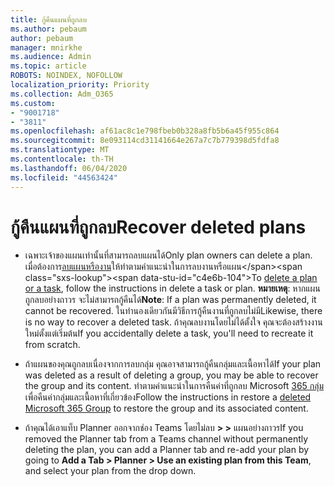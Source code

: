 ```yaml
---
title: กู้คืนแผนที่ถูกลบ
ms.author: pebaum
author: pebaum
manager: mnirkhe
ms.audience: Admin
ms.topic: article
ROBOTS: NOINDEX, NOFOLLOW
localization_priority: Priority
ms.collection: Adm_O365
ms.custom:
- "9001718"
- "3811"
ms.openlocfilehash: af61ac8c1e798fbeb0b328a8fb5b6a45f955c864
ms.sourcegitcommit: 8e093114cd31141664e267a7c7b779398d5fdfa8
ms.translationtype: MT
ms.contentlocale: th-TH
ms.lasthandoff: 06/04/2020
ms.locfileid: "44563424"
---
```

# <a name="recover-deleted-plans"></a><span data-ttu-id="c4e6b-102">กู้คืนแผนที่ถูกลบ</span><span class="sxs-lookup"><span data-stu-id="c4e6b-102">Recover deleted plans</span></span>

- <span data-ttu-id="c4e6b-103">เฉพาะเจ้าของแผนเท่านั้นที่สามารถลบแผนได้</span><span class="sxs-lookup"><span data-stu-id="c4e6b-103">Only plan owners can delete a plan.</span></span> <span data-ttu-id="c4e6b-104">เมื่อต้องการ[ลบแผนหรืองาน](https://support.microsoft.com/office/39e10e78-13f0-446d-94cd-9e562648497a.)ให้ทําตามคําแนะนําในการลบงานหรือแผน</span><span class="sxs-lookup"><span data-stu-id="c4e6b-104">To [delete a plan or a task](https://support.microsoft.com/office/39e10e78-13f0-446d-94cd-9e562648497a.), follow the instructions in delete a task or plan.</span></span>  <span data-ttu-id="c4e6b-105">**หมายเหตุ**: หากแผนถูกลบอย่างถาวร จะไม่สามารถกู้คืนได้</span><span class="sxs-lookup"><span data-stu-id="c4e6b-105">**Note**: If a plan was permanently deleted, it cannot be recovered.</span></span> <span data-ttu-id="c4e6b-106">ในทํานองเดียวกันมีวิธีการกู้คืนงานที่ถูกลบไม่มี</span><span class="sxs-lookup"><span data-stu-id="c4e6b-106">Likewise, there is no way to recover a deleted task.</span></span> <span data-ttu-id="c4e6b-107">ถ้าคุณลบงานโดยไม่ได้ตั้งใจ คุณจะต้องสร้างงานใหม่ตั้งแต่เริ่มต้น</span><span class="sxs-lookup"><span data-stu-id="c4e6b-107">If you accidentally delete a task, you'll need to recreate it from scratch.</span></span>

- <span data-ttu-id="c4e6b-108">ถ้าแผนของคุณถูกลบเนื่องจากการลบกลุ่ม คุณอาจสามารถกู้คืนกลุ่มและเนื้อหาได้</span><span class="sxs-lookup"><span data-stu-id="c4e6b-108">If your plan was deleted as a result of deleting a group, you may be able to recover the group and its content.</span></span> <span data-ttu-id="c4e6b-109">ทําตามคําแนะนําในการคืนค่าที่ถูกลบ Microsoft [365 กลุ่ม](https://docs.microsoft.com/microsoft-365/admin/create-groups/restore-deleted-group?view=o365-worldwide)เพื่อคืนค่ากลุ่มและเนื้อหาที่เกี่ยวข้อง</span><span class="sxs-lookup"><span data-stu-id="c4e6b-109">Follow the instructions in restore a [deleted Microsoft 365 Group](https://docs.microsoft.com/microsoft-365/admin/create-groups/restore-deleted-group?view=o365-worldwide) to restore the group and its associated content.</span></span>

- <span data-ttu-id="c4e6b-110">ถ้าคุณได้เอาแท็บ Planner ออกจากช่อง Teams โดยไม่ลบ **> >** แผนอย่างถาวร</span><span class="sxs-lookup"><span data-stu-id="c4e6b-110">If you removed the Planner tab from a Teams channel without permanently deleting the plan, you can add a Planner tab and re-add your plan by going to **Add a Tab > Planner > Use an existing plan from this Team**, and select your plan from the drop down.</span></span>
